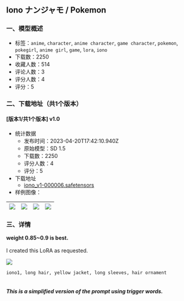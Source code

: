 ## Iono ナンジャモ / Pokemon
### 一、模型概述

- 标签：`anime`, `character`, `anime character`, `game character`, `pokemon`, `pokegirl`, `anime girl`, `game`, `lora`, `iono`
- 下载数：2250
- 收藏人数：514
- 评论人数：3
- 评分人数：4
- 评分：5

### 二、下载地址（共1个版本）

#### [版本1/共1个版本] v1.0

- 统计数据
  - 发布时间：2023-04-20T17:42:10.940Z
  - 原始模型：SD 1.5
  - 下载数：2250
  - 评分人数：4
  - 评分：5
- 下载地址
  - [iono_v1-000006.safetensors](https://civitai.com/api/download/models/50890)
- 样例图像：

| <img src="https://image.civitai.com/xG1nkqKTMzGDvpLrqFT7WA/cad27ab4-cdba-4768-3a3a-e4b9d545f800/width=450/547792.jpeg" /> | <img src="https://image.civitai.com/xG1nkqKTMzGDvpLrqFT7WA/1047de6b-5e6f-40d7-a14b-d6901413ee00/width=450/547798.jpeg" /> | <img src="https://image.civitai.com/xG1nkqKTMzGDvpLrqFT7WA/40fb380c-b904-4f8a-02e5-12864e7a3f00/width=450/547796.jpeg" /> | <img src="https://image.civitai.com/xG1nkqKTMzGDvpLrqFT7WA/b075d99c-3ce3-4dc7-469d-15ac846cdb00/width=450/547789.jpeg" /> |
| ---- | ---- | ---- | ---- |


### 三、详情
<p><strong>weight 0.85~0.9 is best.</strong><br /><br />I created this LoRA as requested.<br /></p><img src="https://imagecache.civitai.com/xG1nkqKTMzGDvpLrqFT7WA/fb2de9f1-e137-41f4-f3ca-d23b5c17a900/width=525/fb2de9f1-e137-41f4-f3ca-d23b5c17a900.jpeg" /><p><code>iono1, long hair, yellow jacket, long sleeves, hair ornament</code><br /><br /><br /><strong><em>This is a simplified version of the prompt using trigger words.</em></strong></p>